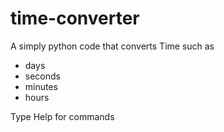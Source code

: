 # time-converter
A simply python code that converts Time such as 
- days
- seconds
- minutes
- hours

Type Help for commands
